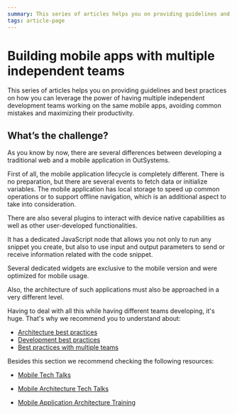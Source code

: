 ```yaml
---
summary: This series of articles helps you on providing guidelines and best practices on how you can leverage the power of having multiple independent development teams working on the same mobile apps, avoiding common mistakes and maximizing their productivity.
tags: article-page
---
```


# Building mobile apps with multiple independent teams

This series of articles helps you on providing guidelines and best practices on how you can leverage the power of having multiple independent development teams working on the same mobile apps, avoiding common mistakes and maximizing their productivity.

## What’s the challenge?

As you know by now, there are several differences between developing a traditional web and a mobile application in OutSystems. 

First of all, the mobile application lifecycle is completely different. There is no preparation, but there are several events to fetch data or initialize variables. The mobile application has local storage to speed up common operations or to support offline navigation, which is an additional aspect to take into consideration.

There are also several plugins to interact with device native capabilities as well as other user-developed functionalities.

It has a dedicated JavaScript node that allows you not only to run any snippet you create, but also to use input and output parameters to send or receive information related with the code snippet.

Several dedicated widgets are exclusive to the mobile version and were optimized for mobile usage.

Also, the architecture of such applications must also be approached in a very different level. 

Having to deal with all this while having different teams developing, it's huge. That's why we recommend you to understand about:

* [Architecture best practices](bp-architecture.md)
* [Development best practices](bp-development.md)
* [Best practices with multiple teams](bp-multiple.md)

Besides this section we recommend checking the following resources:

* [Mobile Tech Talks](https://www.outsystems.com/learn/courses/109/mobile/)

* [Mobile Architecture Tech Talks](https://www.outsystems.com/learn/lesson/1702/mobile-architecture)

* [Mobile Application Architecture Training](https://www.outsystems.com/learn/courses/72/mobile-application-architecture/)










